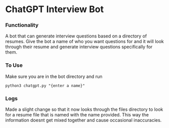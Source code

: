 # ChatGPT Interview Bot

### Functionality

A bot that can generate interview questions based on a directory of resumes.
Give the bot a name of who you want questions for and it will look through their
resume and generate interview questions specifically for them.

### To Use

Make sure you are in the bot directory and run

```
python3 chatgpt.py "{enter a name}"
```

### Logs

Made a slight change so that it now looks through the files directory to look for
a resume file that is named with the name provided. This way the information doesnt
get mixed together and cause occasional inaccuracies.
